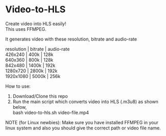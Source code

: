 # Video-to-HLS

Create video into HLS easily!<br>
This uses FFMPEG.<br>

It generates video with these resolution, bitrate and audio-rate<br>

  resolution | bitrate |  audio-rate<br>
  426x240    |  400k   |  128k<br>
  640x360    |  800k   |  128k<br>
  842x480    |  1400k  |  192k<br>
  1280x720   |  2800k  |  192k<br>
  1920x1080  |  5000k  |  256k<br>

How to use:<br>
1. Download/Clone this repo
2. Run the main script which converts video into HLS (.m3u8) as shown below, <br> bash video-to-hls.sh video-file.mp4
      
NOTE (for Linux newbies):
Make sure you have installed FFMPEG in your linux system and also you should give the correct path or video file name.
